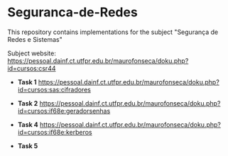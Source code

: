# Seguranca-de-Redes
This repository contains implementations for the subject "Segurança de Redes e Sistemas"

Subject website: https://pessoal.dainf.ct.utfpr.edu.br/maurofonseca/doku.php?id=cursos:csr44

* **Task 1**
https://pessoal.dainf.ct.utfpr.edu.br/maurofonseca/doku.php?id=cursos:sas:cifradores

* **Task 2**
https://pessoal.dainf.ct.utfpr.edu.br/maurofonseca/doku.php?id=cursos:if68e:geradorsenhas

* **Task 4**
https://pessoal.dainf.ct.utfpr.edu.br/maurofonseca/doku.php?id=cursos:if68e:kerberos

* **Task 5**
